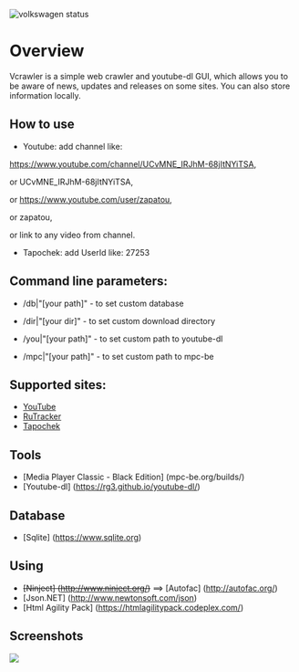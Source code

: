﻿![volkswagen status](https://auchenberg.github.io/volkswagen/volkswargen_ci.svg?v=1)

Overview
=========

Vcrawler is a simple web crawler and youtube-dl GUI, which allows you to be aware of news, updates and releases on some sites.
You can also store information locally.


How to use
-------------

*  Youtube: add channel like:

  https://www.youtube.com/channel/UCvMNE_IRJhM-68jItNYiTSA, 
  
  or UCvMNE_IRJhM-68jItNYiTSA, 
  
  or https://www.youtube.com/user/zapatou, 
  
  or zapatou,
  
  or link to any video from channel.


*  Tapochek: add UserId like: 27253
  
  
Command line parameters:
-------------
*  /db|"[your path]" - to set custom database

*  /dir|"[your dir]" - to set custom download directory

*  /you|"[your path]" - to set custom path to youtube-dl

*  /mpc|"[your path]" - to set custom path to mpc-be


Supported sites:
-------------

* [YouTube](https://www.youtube.com/)
* [RuTracker](http://rutracker.org/)
* [Tapochek](http://tapochek.net/)

Tools
-----------
* [Media Player Classic - Black Edition] (mpc-be.org/builds/)
* [Youtube-dl] (https://rg3.github.io/youtube-dl/)

Database
-----------

* [Sqlite] (https://www.sqlite.org)

Using
--------
* ~~[Ninject] (http://www.ninject.org/)~~ ==> [Autofac] (http://autofac.org/)
* [Json.NET] (http://www.newtonsoft.com/json)
* [Html Agility Pack] (https://htmlagilitypack.codeplex.com/)

Screenshots
-----------

[![](https://cloud.githubusercontent.com/assets/9407549/9955855/2a44ac4a-5e05-11e5-8457-9f7a52a8dc4d.png)](https://cloud.githubusercontent.com/assets/9407549/9955855/2a44ac4a-5e05-11e5-8457-9f7a52a8dc4d.png)